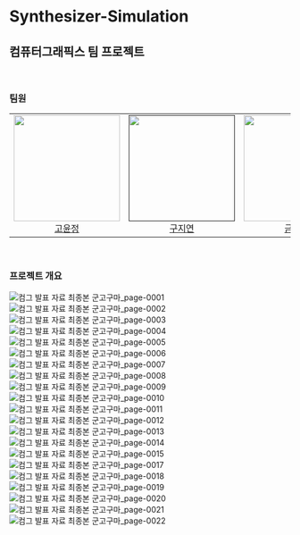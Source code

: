 # Synthesizer-Simulation
## 컴퓨터그래픽스 팀 프로젝트
<br>

### 팀원

<div align="center">
<table>
  <tbody>
    <tr>
      <td align="center" width="200px"><a href="https://github.com/yjko1853"><img src="https://avatars.githubusercontent.com/u/95089298?v=4" width="190px;"/><br>고윤정</a></td>
      <td align="center" width="200px"><a href=""><img src="" width="190px;"/><br>구지연</a></td>
      <td align="center" width="200px"><a href="https://github.com/yi219"><img src="https://avatars.githubusercontent.com/u/80373650?v=4" width="190px;"/><br>금예인</a></td>
      <td align="center" width="200px"><a href="https://github.com/def30"><img src="https://avatars.githubusercontent.com/u/83496413?v=4" width="190px;"/><br>박준서</a></td>
  </tbody>
</table>
</div>
<br>

### 프로젝트 개요
![컴그 발표 자료 최종본 군고구마_page-0001](https://user-images.githubusercontent.com/80373650/230901938-7a526503-2d71-4438-bcc7-019d8f3820d8.jpg)
![컴그 발표 자료 최종본 군고구마_page-0002](https://user-images.githubusercontent.com/80373650/230897702-0a09d77c-961c-4aa7-af98-65cbe0fcf3c5.jpg)
![컴그 발표 자료 최종본 군고구마_page-0003](https://user-images.githubusercontent.com/80373650/230897705-10f4413b-bbba-4135-a6e9-7ce0d8d362fc.jpg)
![컴그 발표 자료 최종본 군고구마_page-0004](https://user-images.githubusercontent.com/80373650/230897730-b60d46a5-b104-4c9e-b6a0-233016c3d443.jpg)
![컴그 발표 자료 최종본 군고구마_page-0005](https://user-images.githubusercontent.com/80373650/230897753-025bb24b-a3fd-477a-a609-547089ae3452.jpg)
![컴그 발표 자료 최종본 군고구마_page-0006](https://user-images.githubusercontent.com/80373650/230897758-0d79e52a-4aef-4d05-9af8-696e55f38142.jpg)
![컴그 발표 자료 최종본 군고구마_page-0007](https://user-images.githubusercontent.com/80373650/230897770-81dad442-62aa-4c4c-9248-9b18ab646f8d.jpg)
![컴그 발표 자료 최종본 군고구마_page-0008](https://user-images.githubusercontent.com/80373650/230897772-9fe26f56-7b0b-440c-b859-d8dfd23b7d07.jpg)
![컴그 발표 자료 최종본 군고구마_page-0009](https://user-images.githubusercontent.com/80373650/230897782-81ac4ad9-a5e4-4f9f-82e1-934cafa9f5fb.jpg)
![컴그 발표 자료 최종본 군고구마_page-0010](https://user-images.githubusercontent.com/80373650/230897787-3700e28b-229e-4036-ad23-9c7026a24df4.jpg)
![컴그 발표 자료 최종본 군고구마_page-0011](https://user-images.githubusercontent.com/80373650/230897802-0f3a00f3-ad9c-4157-bc2d-a521ee34c2d0.jpg)
![컴그 발표 자료 최종본 군고구마_page-0012](https://user-images.githubusercontent.com/80373650/230897809-562eda38-a019-4d89-97f0-4cdbe697d7d5.jpg)
![컴그 발표 자료 최종본 군고구마_page-0013](https://user-images.githubusercontent.com/80373650/230897817-5ee4c244-381e-4ed3-8f33-85613f0760f1.jpg)
![컴그 발표 자료 최종본 군고구마_page-0014](https://user-images.githubusercontent.com/80373650/230897823-e51f4c5e-64bf-4778-8274-2d89b3f0a669.jpg)
![컴그 발표 자료 최종본 군고구마_page-0015](https://user-images.githubusercontent.com/80373650/230897831-8515c0d6-889f-4b04-91d6-e5a6c7be1d89.jpg)
![컴그 발표 자료 최종본 군고구마_page-0017](https://user-images.githubusercontent.com/80373650/230897856-350b1199-5200-45bd-8bd3-ec8c7e65ab72.jpg)
![컴그 발표 자료 최종본 군고구마_page-0018](https://user-images.githubusercontent.com/80373650/230897861-d90f80a0-09b1-4e37-93fd-0e4f4c9d2fe1.jpg)
![컴그 발표 자료 최종본 군고구마_page-0019](https://user-images.githubusercontent.com/80373650/230897864-8767621e-9d59-4ad2-b9a8-bc7fa5033f4b.jpg)
![컴그 발표 자료 최종본 군고구마_page-0020](https://user-images.githubusercontent.com/80373650/230897867-1ca56c61-7d0d-4ed2-9e37-4f1d0c34f512.jpg)
![컴그 발표 자료 최종본 군고구마_page-0021](https://user-images.githubusercontent.com/80373650/230897873-719551ea-ec1a-4878-8e48-7547ba635ea9.jpg)
![컴그 발표 자료 최종본 군고구마_page-0022](https://user-images.githubusercontent.com/80373650/230897881-60e0de49-3c74-460c-ac6b-71a52408fe45.jpg)
